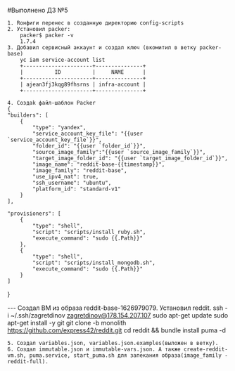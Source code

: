 #Выполнено ДЗ №5


	1. Rонфиги перенес в созданную директорию config-scripts
	2. Установил packer:
		packer$ packer -v
		1.7.4
	3. Добавил сервисный аккаунт и создал ключ (вкомитил в ветку packer-base)
		yc iam service-account list
		+----------------------+---------------+
		|          ID          |     NAME      |
		+----------------------+---------------+
		| ajean3fj3kqg89fhsrns | infra-account |
		+----------------------+---------------+

	4. Создаk файл-шаблон Packer 
	{
    "builders": [
        {
            "type": "yandex",
            "service_account_key_file": "{{user `service_account_key_file`}}",
            "folder_id": "{{user `folder_id`}}",
            "source_image_family":"{{user `source_image_family`}}",
            "target_image_folder_id": "{{user `target_image_folder_id`}}",
            "image_name": "reddit-base-{{timestamp}}",
            "image_family": "reddit-base",
            "use_ipv4_nat": true,
            "ssh_username": "ubuntu",
            "platform_id": "standard-v1"
        }
    ],

    "provisioners": [
        {
            "type": "shell",
            "script": "scripts/install_ruby.sh",
            "execute_command": "sudo {{.Path}}"
        },
        {
            "type": "shell",
            "script": "scripts/install_mongodb.sh",
            "execute_command": "sudo {{.Path}}"
        }
    ]
}


---	Создал ВМ из образа reddit-base-1626979079.
		Установил reddit.
		ssh -i ~/.ssh/zagretdinov zagretdinov@178.154.207.107
		sudo apt-get update
		sudo apt-get install -y git
		git clone -b monolith https://github.com/express42/reddit.git
		cd reddit && bundle install
		puma -d

	5. Cоздал variables.json, variables.json.examples(выложен в ветку). 
	6. Создал immutable.json и immutable-vars.json. А также create-reddit-vm.sh, puma.service, start_puma.sh для запекания образа(image_family - reddit-full).
	

